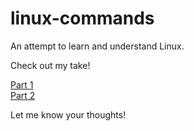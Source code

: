 # linux-commands

An attempt to learn and understand Linux.

Check out my take!

[Part 1](https://srujanakoya.blogspot.com/2023/01/basic-linux-commands-i-why-and-what.html)  
[Part 2](https://srujanakoya.blogspot.com/2023/01/linux-commands-part-ii-how.html)

Let me know your thoughts!
